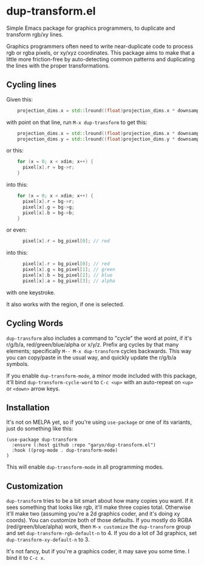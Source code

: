 # dup-transform.el
Simple Emacs package for graphics programmers, to duplicate and transform rgb/xy lines.

Graphics programmers often need to write near-duplicate code to process rgb or rgba pixels, or xy/xyz coordinates.
This package aims to make that a little more friction-free by auto-detecting common patterns and duplicating the lines with the proper transformations.

## Cycling lines

Given this:
```c++
    projection_dims.x = std::lround((float)projection_dims.x * downsample.x);
```
with point on that line, run `M-x dup-transform` to get this:
```c++
    projection_dims.x = std::lround((float)projection_dims.x * downsample.x);
    projection_dims.y = std::lround((float)projection_dims.y * downsample.y);
```

or this:
```c++
    for (x = 0; x < xdim; x++) {
      pixel[x].r = bg->r;
    }
```
into this:
```c++
    for (x = 0; x < xdim; x++) {
      pixel[x].r = bg->r;
      pixel[x].g = bg->g;
      pixel[x].b = bg->b;
    }
```
or even:
```c++
      pixel[x].r = bg_pixel[0]; // red
```

into this:
```c++
      pixel[x].r = bg_pixel[0]; // red
      pixel[x].g = bg_pixel[1]; // green
      pixel[x].b = bg_pixel[2]; // blue
      pixel[x].a = bg_pixel[3]; // alpha
```

with one keystroke.

It also works with the region, if one is selected.

## Cycling Words

`dup-transform` also includes a command to "cycle" the word at point, if it's r/g/b/a, red/green/blue/alpha or x/y/z. Prefix arg cycles by that many elements; specifically `M-- M-x dup-transform` cycles backwards. This way you can copy/paste in the usual way, and quickly update the r/g/b/a symbols.

If you enable `dup-transform-mode`, a minor mode included with this package, it'll bind `dup-transform-cycle-word` to `C-c <up>` with an auto-repeat on `<up>` or `<down>` arrow keys.

## Installation

It's not on MELPA yet, so if you're using `use-package` or one of its variants, just do something like this:
```elisp
(use-package dup-transform
  :ensure (:host github :repo "garyo/dup-transform.el")
  :hook ((prog-mode . dup-transform-mode)
)
```
This will enable `dup-transform-mode` in all programming modes.

## Customization

`dup-transform` tries to be a bit smart about how many copies you want. If it sees something that looks like rgb, it'll make three copies total. Otherwise it'll make two (assuming you're a 2d graphics coder, and it's doing xy coords). You can customize both of those defaults. If you mostly do RGBA (red/green/blue/alpha) work, then `M-x customize` the `dup-transform` group and set `dup-transform-rgb-default-n` to 4. If you do a lot of 3d graphics, set `dup-transform-xy-default-n` to 3.

It's not fancy, but if you're a graphics coder, it may save you some time. I bind it to `C-c x`.

